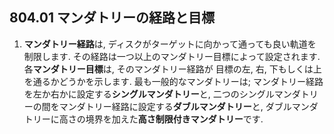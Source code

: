 ## 804.01 マンダトリーの経路と目標

1. **マンダトリー経路**は,
ディスクがターゲットに向かって通っても良い軌道を制限します.
その経路は一つ以上のマンダトリー目標によって設定されます.
各**マンダトリー目標**は,
そのマンダトリー経路が
目標の左, 右, 下もしくは上を通るかどうかを示します.
最も一般的なマンダトリーは;
マンダトリー経路を左か右かに設定する**シングルマンダトリー**と,
二つのシングルマンダトリーの間をマンダトリー経路に設定する**ダブルマンダトリー**と,
ダブルマンダトリーに高さの境界を加えた**高さ制限付きマンダトリー**です.
